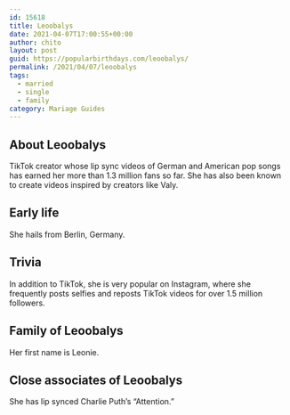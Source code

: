 ```yaml
---
id: 15618
title: Leoobalys
date: 2021-04-07T17:00:55+00:00
author: chito
layout: post
guid: https://popularbirthdays.com/leoobalys/
permalink: /2021/04/07/leoobalys  
tags:
  - married
  - single
  - family
category: Mariage Guides
---
```

<!--Content-->


          
          
## About Leoobalys



  TikTok creator whose lip sync videos of German and American pop songs has earned her more than 1.3 million fans so far. She has also been known to create videos inspired by creators like Valy. 

                
                
## Early life



  She hails from Berlin, Germany. 

                
                
## Trivia



  In addition to TikTok, she is very popular on Instagram, where she frequently posts selfies and reposts TikTok videos for over 1.5 million followers.  

                
                
## Family of Leoobalys



  Her first name is Leonie. 

                
                
## Close associates of Leoobalys



  She has lip synced Charlie Puth&#8217;s &#8220;Attention.&#8221; 

          
          